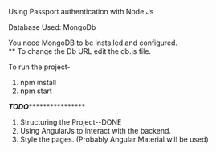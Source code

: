 Using Passport authentication with Node.Js

Database Used: MongoDb

You need MongoDB to be installed and configured.<br>
** To change the Db URL edit the db.js file.<br>

To run the project-<br>
1. npm install<br>
2. npm start <br>

***********TODO***************************<br>
1. Structuring the Project--DONE<br>
2. Using AngularJs to interact with the backend.<br>
3. Style the pages. (Probably Angular Material will be used)<br>
